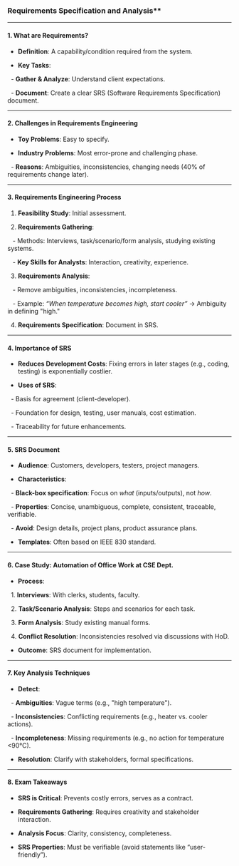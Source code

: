 ### Requirements Specification and Analysis** 

---

#### **1. What are Requirements?** 

- **Definition**: A capability/condition required from the system. 

- **Key Tasks**: 

  - **Gather & Analyze**: Understand client expectations. 

  - **Document**: Create a clear SRS (Software Requirements Specification) document. 

---

#### **2. Challenges in Requirements Engineering** 

- **Toy Problems**: Easy to specify. 

- **Industry Problems**: Most error-prone and challenging phase. 

  - **Reasons**: Ambiguities, inconsistencies, changing needs (40% of requirements change later). 

---

#### **3. Requirements Engineering Process** 

1. **Feasibility Study**: Initial assessment. 

2. **Requirements Gathering**: 

   - Methods: Interviews, task/scenario/form analysis, studying existing systems. 

   - **Key Skills for Analysts**: Interaction, creativity, experience. 

3. **Requirements Analysis**: 

   - Remove ambiguities, inconsistencies, incompleteness. 

   - Example: *“When temperature becomes high, start cooler”* → Ambiguity in defining "high." 

4. **Requirements Specification**: Document in SRS. 

---

#### **4. Importance of SRS** 

- **Reduces Development Costs**: Fixing errors in later stages (e.g., coding, testing) is exponentially costlier. 

- **Uses of SRS**: 

  - Basis for agreement (client-developer). 

  - Foundation for design, testing, user manuals, cost estimation. 

  - Traceability for future enhancements. 

---

#### **5. SRS Document** 

- **Audience**: Customers, developers, testers, project managers. 

- **Characteristics**: 

  - **Black-box specification**: Focus on *what* (inputs/outputs), not *how*. 

  - **Properties**: Concise, unambiguous, complete, consistent, traceable, verifiable. 

  - **Avoid**: Design details, project plans, product assurance plans. 

- **Templates**: Often based on IEEE 830 standard. 

---

#### **6. Case Study: Automation of Office Work at CSE Dept.** 

- **Process**: 

  1. **Interviews**: With clerks, students, faculty. 

  2. **Task/Scenario Analysis**: Steps and scenarios for each task. 

  3. **Form Analysis**: Study existing manual forms. 

  4. **Conflict Resolution**: Inconsistencies resolved via discussions with HoD. 

- **Outcome**: SRS document for implementation. 

---

#### **7. Key Analysis Techniques** 

- **Detect**: 

  - **Ambiguities**: Vague terms (e.g., "high temperature"). 

  - **Inconsistencies**: Conflicting requirements (e.g., heater vs. cooler actions). 

  - **Incompleteness**: Missing requirements (e.g., no action for temperature <90°C). 

- **Resolution**: Clarify with stakeholders, formal specifications. 

---

#### **8. Exam Takeaways** 

- **SRS is Critical**: Prevents costly errors, serves as a contract. 

- **Requirements Gathering**: Requires creativity and stakeholder interaction. 

- **Analysis Focus**: Clarity, consistency, completeness. 

- **SRS Properties**: Must be verifiable (avoid statements like “user-friendly”). 


